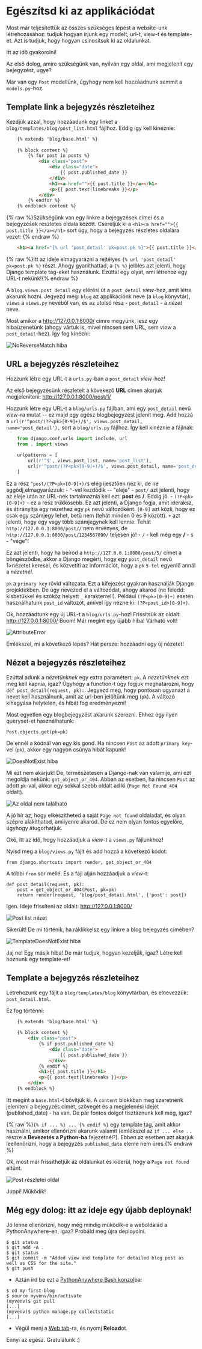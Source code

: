 # Egészítsd ki az applikációdat

Most már teljesítettük az összes szükséges lépést a website-unk létrehozásához: tudjuk hogyan írjunk egy modelt, url-t, view-t és template-et. Azt is tudjuk, hogy hogyan csinosítsuk ki az oldalunkat.

Itt az idő gyakorolni!

Az első dolog, amire szükségünk van, nyilván egy oldal, ami megjelenít egy bejegyzést, ugye?

Már van egy `Post` modellünk, úgyhogy nem kell hozzáadnunk semmit a `models.py`-hoz.

## Template link a bejegyzés részleteihez

Kezdjük azzal, hogy hozzáadunk egy linket a `blog/templates/blog/post_list.html` fájlhoz. Eddig így kell kinéznie:

```html
    {% extends 'blog/base.html' %}
    
    {% block content %}
        {% for post in posts %}
            <div class="post">
                <div class="date">
                    {{ post.published_date }}
                </div>
                <h1><a href="">{{ post.title }}</a></h1>
                <p>{{ post.text|linebreaks }}</p>
            </div>
        {% endfor %}
    {% endblock content %}
```
    

{% raw %}Szükségünk van egy linkre a bejegyzések címei és a bejegyzések részletes oldala között. Cseréljük ki a `<h1><a href="">{{ post.title }}</a></h1>` sort úgy, hogy a bejegyzés részletes oldalára vezet: {% endraw %}

```html
    <h1><a href="{% url 'post_detail' pk=post.pk %}">{{ post.title }}</a></h1>
```

{% raw %}Itt az ideje elmagyarázni a rejtélyes `{% url 'post_detail' pk=post.pk %}` részt. Ahogy gyaníthattad, a `{% %}` jelölés azt jelenti, hogy Django template tag-eket használunk. Ezúttal egy olyat, ami létrehoz egy URL-t nekünk!{% endraw %}

A `blog.views.post_detail` egy elérési út a `post_detail` *view*-hez, amit létre akarunk hozni. Jegyezd meg: `blog` az applikációnk neve (a `blog` könyvtár), `views` a `views.py` nevéből van, és az utolsó rész - `post_detail` - a *nézet* neve.

Most amikor a http://127.0.0.1:8000/ címre megyünk, lesz egy hibaüzenetünk (ahogy vártuk is, mivel nincsen sem URL, sem *view* a `post_detail`-hez). Így fog kinézni:

![NoReverseMatch hiba][1]

 [1]: images/no_reverse_match2.png

## URL a bejegyzés részleteihez

Hozzunk létre egy URL-t a `urls.py`-ban a `post_detail` *view*-hoz!

Az első bejegyzésünk részleteit a kövekező **URL** címen akarjuk megjeleníteni: http://127.0.0.1:8000/post/1/

Hozzunk létre egy URL-t a `blog/urls.py` fájlban, ami egy `post_detail` nevű *view*-ra mutat -- ez majd egy egész blogbejegyzést jelenít meg. Add hozzá a `url(r'^post/(?P<pk>[0-9]+)/$', views.post_detail, name='post_detail'),` sort a `blog/urls.py` fájlhoz. Így kell kinéznie a fájlnak:

```python
    from django.conf.urls import include, url
    from . import views
    
    urlpatterns = [
        url(r'^$', views.post_list, name='post_list'),
        url(r'^post/(?P<pk>[0-9]+)/$', views.post_detail, name='post_detail'),
    ]
```

Ez a rész `^post/(?P<pk>[0-9]+)/$` elég ijesztően néz ki, de ne aggódj,elmagyarázzuk: - `^`-vel kezdődik -- "eleje" - `post/` azt jelenti, hogy az eleje után az URL-nek tartalmaznia kell ezt: **post** és **/**. Eddig jó. - `(?P<pk>[0-9]+)` - ez a rész trükkösebb. Ez azt jelenti, a Django fogja, amit ideraksz, és átirányítja egy nézethez egy `pk` nevű változóként. `[0-9]` azt közli, hogy ez csak egy számjegy lehet, betű nem (tehát minden 0 és 9 között). `+` azt jelenti, hogy egy vagy több számjegynek kell lennie. Tehát `http://127.0.0.1:8000/post//` nem érvényes, de `http://127.0.0.1:8000/post/1234567890/` teljesen jó! - `/` - kell még egy **/** - `$` - "vége"!

Ez azt jelenti, hogy ha beírod a `http://127.0.0.1:8000/post/5/` címet a böngésződbe, akkor a Django megérti, hogy egy `post_detail` nevű 1>nézetet</em> keresel, és közvetíti az információt, hogy a `pk` `5-tel` egyenlő annál a *nézetnél*.

`pk` a `primary key` rövid változata. Ezt a kifejezést gyakran használják Django projektekben. De úgy nevezed el a változódat, ahogy akarod (ne feledd: kisbetűkkel és szóköz helyett `_` karakterrel!). Például `(?P<pk>[0-9]+)` esetén használhatunk `post_id` változót, amivel így nézne ki: `(?P<post_id>[0-9]+)`.

Ok, hozzáadtunk egy új URL-t a `blog/urls.py`-hoz! Frissítsük az oldalt: http://127.0.0.1:8000/ Boom! Már megint egy újabb hiba! Várható volt!

![AttributeError][2]

 [2]: images/attribute_error2.png

Emlékszel, mi a következő lépés? Hát persze: hozzáadni egy új nézetet!

## Nézet a bejegyzés részleteihez

Ezúttal adunk a *nézetünknek* egy extra paramétert: `pk`. A *nézetünknek* ezt meg kell kapnia, igaz? Úgyhogy a function-t úgy fogjuk meghatározni, hogy `def post_detail(request, pk):`. Jegyezd meg, hogy pontosan ugyanazt a nevet kell használnunk, amit az url-ben jelöltünk meg (`pk`). A változó kihagyása helytelen, és hibát fog eredményezni!

Most egyetlen egy blogbejegyzést akarunk szerezni. Ehhez egy ilyen queryset-et használhatunk:

    Post.objects.get(pk=pk)
    

De ennél a kódnál van egy kis gond. Ha nincsen `Post` az adott `primary key`-vel (`pk`), akkor egy nagyon csúnya hibát kapunk!

![DoesNotExist hiba][3]

 [3]: images/does_not_exist2.png

Mi ezt nem akarjuk! De, természetesen a Django-nak van valamije, ami ezt megoldja nekünk: `get_object_or_404`. Abban az esetben, ha nincsen `Post` az adott `pk`-val, akkor egy sokkal szebb oldalt ad ki (`Page Not Found 404` oldalt).

![Az oldal nem található][4]

 [4]: images/404_2.png

A jó hír az, hogy elkészítheted a saját `Page not found` oldaladat, és olyan szépre alakíthatod, amilyenre akarod. De ez nem olyan fontos egyelőre, úgyhogy átugorhatjuk.

Oké, itt az idő, hogy hozzáadjuk a *view*-t a `views.py` fájlunkhoz!

Nyisd meg a `blog/views.py` fájlt és add hozzá a következő kódot:

    from django.shortcuts import render, get_object_or_404
    

A többi `from` sor mellé. És a fájl alján hozzáadjuk a *view*-t:

    def post_detail(request, pk):
        post = get_object_or_404(Post, pk=pk)
        return render(request, 'blog/post_detail.html', {'post': post})
    

Igen. Ideje frissíteni az oldalt: http://127.0.0.1:8000/

![Post list nézet][5]

 [5]: images/post_list2.png

Sikerült! De mi történik, ha ráklikkelsz egy linkre a blog bejegyzés címében?

![TemplateDoesNotExist hiba][6]

 [6]: images/template_does_not_exist2.png

Jaj ne! Egy másik hiba! De már tudjuk, hogyan kezeljük, igaz? Létre kell hoznunk egy template-et!

## Template a bejegyzés részleteihez

Létrehozunk egy fájlt a `blog/templates/blog` könyvtárban, és elnevezzük: `post_detail.html`.

Ez fog történni:

```html
    {% extends 'blog/base.html' %}
    
    {% block content %}
        <div class="post">
            {% if post.published_date %}
                <div class="date">
                    {{ post.published_date }}
                </div>
            {% endif %}
            <h1>{{ post.title }}</h1>
            <p>{{ post.text|linebreaks }}</p>
        </div>
    {% endblock %}
```

Itt megint a `base.html`-t bővítjük ki. A `content` blokkban meg szeretnénk jeleníteni a bejegyzés címét, szövegét és a megjelenési idejét (published_date) - ha van. De pár fontos dolgot tisztáznunk kell még, igaz?

{% raw %}`{% if ... %} ... {% endif %}` egy template tag, amit akkor használni, amikor ellenőrizni akarunk valamit (emlékszel az `if ... else ..` részre a **Bevezetés a Python-ba** fejezetnél?). Ebben az esetben azt akarjuk leellenőrizni, hogy a bejegyzés `published_date` eleme nem üres.{% endraw %}

Ok, most már frissíthetjük az oldalunkat és kiderül, hogy a `Page not found` eltűnt.

![Post részletei oldal][7]

 [7]: images/post_detail2.png

Juppi! Működik!

## Még egy dolog: itt az ideje egy újabb deploynak!

Jó lenne ellenőrizni, hogy még mindig működik-e a weboldalad a PythonAnywhere-en, igaz? Próbáld meg újra deployolni.

    $ git status
    $ git add -A .
    $ git status
    $ git commit -m "Added view and template for detailed blog post as well as CSS for the site."
    $ git push
    

*   Aztán írd be ezt a [PythonAnywhere Bash konzol][8]ba:

 [8]: https://www.pythonanywhere.com/consoles/

    $ cd my-first-blog
    $ source myvenv/bin/activate
    (myvenv)$ git pull
    [...]
    (myvenv)$ python manage.py collectstatic
    [...]
    

*   Végül menj a [Web tab][9]-ra, és nyomj **Reload**ot.

 [9]: https://www.pythonanywhere.com/web_app_setup/

Ennyi az egész. Gratulálunk :)